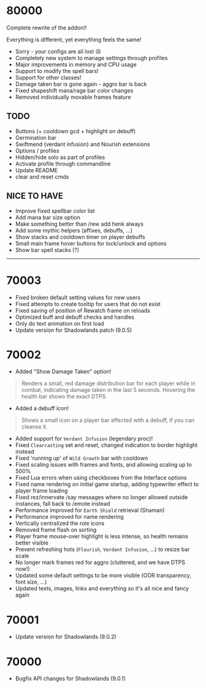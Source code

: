 # 80000

Complete rewrite of the addon!!

Everything is different, yet everything feels the same!

* Sorry - your configs are all lost 😢
* Completely new system to manage settings through profiles
* Major improvements in memory and CPU usage
* Support to modify the spell bars!
* Support for other classes!
* Damage taken bar is gone again - aggro bar is back
* Fixed shapeshift mana/rage bar color changes
* Removed individually movable frames feature

## TODO

* Buttons (+ cooldown gcd + highlight on debuff)
* Germination bar
* Swiftmend (verdant infusion) and Nourish extensions
* Options / profiles
 * Hidden/hide solo as part of profiles
 * Activate profile through commandline
* Update README
* clear and reset cmds

## NICE TO HAVE

* Improve fixed spellbar color list
* Add mana bar size option
* Make something better than /rew add henk always
* Add some mythic helpers (affixes, debuffs, ...)
* Show stacks and cooldown timer on player debuffs
* Small main frame hover buttons for lock/unlock and options
* Show bar spell stacks (?)

---

# 70003

* Fixed broken default setting values for new users
* Fixed attempts to create tooltip for users that do not exist
* Fixed saving of position of Rewatch frame on reloads
* Optimized buff and debuff checks and handles
* Only do text animation on first load
* Update version for Shadowlands patch (9.0.5)

# 70002

* Added "Show Damage Taken" option!

> Renders a small, red damage distribution bar for each player while in combat, indicating damage taken in the last 5 seconds. Hovering the health bar shows the exact DTPS.

* Added a debuff icon!

> Shows a small icon on a player bar affected with a debuff, if you can cleanse it.

* Added support for `Verdant Infusion` (legendary proc)!
* Fixed `Clearcasting` set and reset, changed indication to border highlight instead
* Fixed 'running up' of `Wild Growth` bar with cooldown
* Fixed scaling issues with frames and fonts, and allowing scaling up to 500%
* Fixed Lua errors when using checkboxes from the Interface options
* Fixed name rendering on initial game startup, adding typewriter effect to player frame loading
* Fixed rez/innervate /say messages where no longer allowed outside instances, fall back to /emote instead
* Performance improved for `Earth Shield` retrieval (Shaman)
* Performance improved for name rendering
* Vertically centralized the role icons
* Removed frame flash on sorting
* Player frame mouse-over highlight is less intense, so health remains better visible
* Prevent refreshing hots (`Flourish`, `Verdant Infusion`, ...) to resize bar scale
* No longer mark frames red for aggro (cluttered, and we have DTPS now!)
* Updated some default settings to be more visible (OOR transparency, font size, ...)
* Updated texts, images, links and everything so it's all nice and fancy again

# 70001

* Update version for Shadowlands (9.0.2)

# 70000

* Bugfix API changes for Shadowlands (9.0.1)
